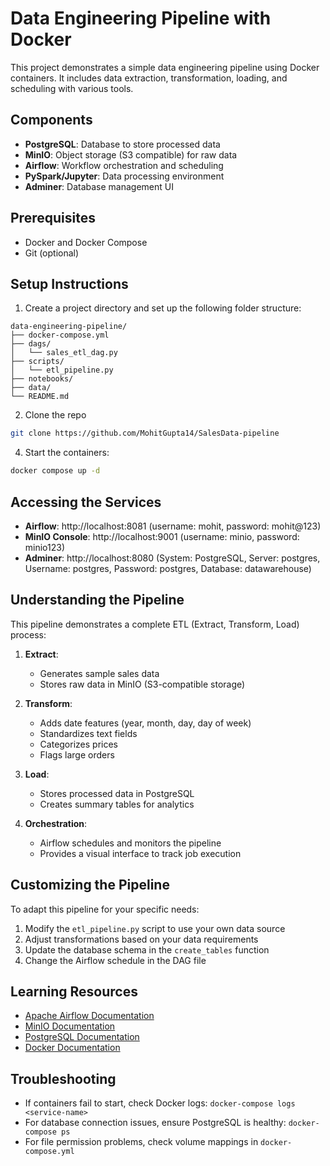 # Data Engineering Pipeline with Docker

This project demonstrates a simple data engineering pipeline using Docker containers. It includes data extraction, transformation, loading, and scheduling with various tools.

## Components

- **PostgreSQL**: Database to store processed data
- **MinIO**: Object storage (S3 compatible) for raw data
- **Airflow**: Workflow orchestration and scheduling
- **PySpark/Jupyter**: Data processing environment
- **Adminer**: Database management UI

## Prerequisites

- Docker and Docker Compose
- Git (optional)

## Setup Instructions

1. Create a project directory and set up the following folder structure:

```
data-engineering-pipeline/
├── docker-compose.yml
├── dags/
│   └── sales_etl_dag.py
├── scripts/
│   └── etl_pipeline.py
├── notebooks/
├── data/
└── README.md
```

2. Clone the repo
```bash
git clone https://github.com/MohitGupta14/SalesData-pipeline
```

4. Start the containers:

```bash
docker compose up -d
```

## Accessing the Services

- **Airflow**: http://localhost:8081 (username: mohit, password: mohit@123)
- **MinIO Console**: http://localhost:9001 (username: minio, password: minio123)
- **Adminer**: http://localhost:8080 (System: PostgreSQL, Server: postgres, Username: postgres, Password: postgres, Database: datawarehouse)

## Understanding the Pipeline

This pipeline demonstrates a complete ETL (Extract, Transform, Load) process:

1. **Extract**: 
   - Generates sample sales data
   - Stores raw data in MinIO (S3-compatible storage)

2. **Transform**:
   - Adds date features (year, month, day, day of week)
   - Standardizes text fields
   - Categorizes prices
   - Flags large orders

3. **Load**:
   - Stores processed data in PostgreSQL
   - Creates summary tables for analytics

4. **Orchestration**:
   - Airflow schedules and monitors the pipeline
   - Provides a visual interface to track job execution

## Customizing the Pipeline

To adapt this pipeline for your specific needs:

1. Modify the `etl_pipeline.py` script to use your own data source
2. Adjust transformations based on your data requirements
3. Update the database schema in the `create_tables` function
4. Change the Airflow schedule in the DAG file

## Learning Resources

- [Apache Airflow Documentation](https://airflow.apache.org/docs/)
- [MinIO Documentation](https://docs.min.io/)
- [PostgreSQL Documentation](https://www.postgresql.org/docs/)
- [Docker Documentation](https://docs.docker.com/)

## Troubleshooting

- If containers fail to start, check Docker logs: `docker-compose logs <service-name>`
- For database connection issues, ensure PostgreSQL is healthy: `docker-compose ps`
- For file permission problems, check volume mappings in `docker-compose.yml`
